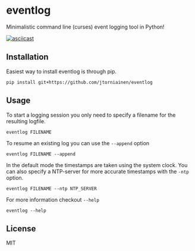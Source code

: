 # eventlog
Minimalistic command line (curses) event logging tool in Python!

[![asciicast](https://asciinema.org/a/6vswglip07nqgkuken5fyew27.png)](https://asciinema.org/a/6vswglip07nqgkuken5fyew27)

Installation
------------
Easiest way to install eventlog is through pip.

	pip install git+https://github.com/jtorniainen/eventlog

Usage
-----
To start a logging session you only need to specify a filename for the resulting logfile.

	eventlog FILENAME

To resume an existing log you can use the `--append` option

	eventlog FILENAME --append

In the default mode the timestamps are taken using the system clock. You can also specify a NTP-server for more accurate timestamps with the `-ntp` option.

	eventlog FILENAME --ntp NTP_SERVER

For more information checkout `--help`

	eventlog --help

License
-------
MIT
